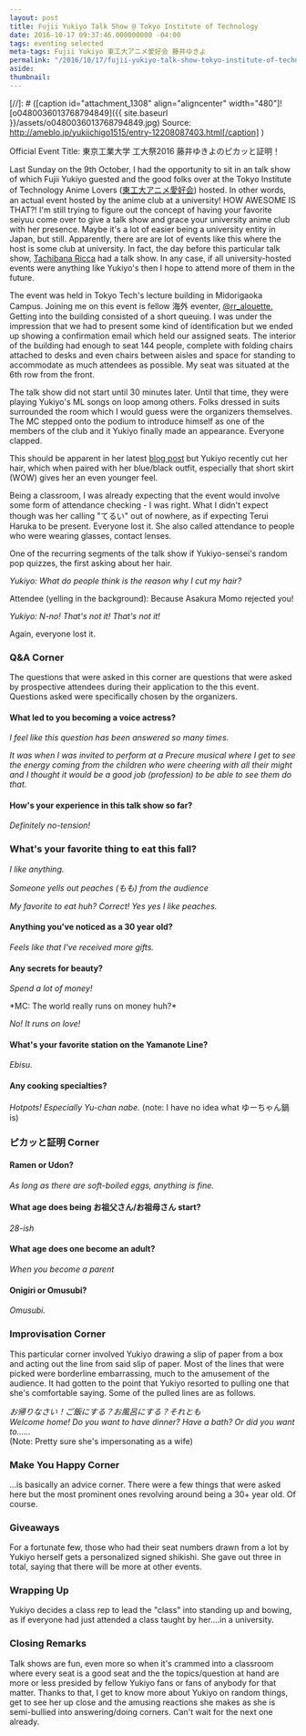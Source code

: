 ```yaml
---
layout: post
title: Fujii Yukiyo Talk Show @ Tokyo Institute of Technology
date: 2016-10-17 09:37:46.000000000 -04:00
tags: eventing selected
meta-tags: Fujii Yukiyo 東工大アニメ愛好会 藤井ゆきよ
permalink: "/2016/10/17/fujii-yukiyo-talk-show-tokyo-institute-of-technology/"
aside: 
thumbnail: 
---
```

[//]: # ([caption id="attachment_1308" align="aligncenter" width="480"]![o0480036013768794849]({{ site.baseurl }}/assets/o0480036013768794849.jpg) Source: http://ameblo.jp/yukiichigo1515/entry-12208087403.html[/caption] )

Official Event Title: 東京工業大学 工大祭2016 藤井ゆきよのピカッと証明！

Last Sunday on the 9th October, I had the opportunity to sit in an talk show of which Fujii Yukiyo guested and the good folks over at the Tokyo Institute of Technology Anime Lovers ([東工大アニメ愛好会](http://animelovetitech.web.fc2.com/fujii/index.html)) hosted. In other words, an actual event hosted by the anime club at a university! HOW AWESOME IS THAT?! I'm still trying to figure out the concept of having your favorite seiyuu come over to give a talk show and grace your university anime club with her presence. Maybe it's a lot of easier being a university entity in Japan, but still. Apparently, there are are lot of events like this where the host is some club at university. In fact, the day before this particular talk show, [Tachibana Ricca](http://animelovetitech.web.fc2.com/tachibana/index.html) had a talk show. In any case, if all university-hosted events were anything like Yukiyo's then I hope to attend more of them in the future.

The event was held in Tokyo Tech's lecture building in Midorigaoka Campus. Joining me on this event is fellow 海外 eventer, [@rr_alouette.](https://twitter.com/rr_alouette) Getting into the building consisted of a short queuing. I was under the impression that we had to present some kind of identification but we ended up showing a confirmation email which held our assigned seats. The interior of the building had enough to seat 144 people, complete with folding chairs attached to desks and even chairs between aisles and space for standing to accommodate as much attendees as possible. My seat was situated at the 6th row from the front.

The talk show did not start until 30 minutes later. Until that time, they were playing Yukiyo's ML songs on loop among others. Folks dressed in suits surrounded the room which I would guess were the organizers themselves. The MC stepped onto the podium to introduce himself as one of the members of the club and it Yukiyo finally made an appearance. Everyone clapped.

This should be apparent in her latest [blog post](http://ameblo.jp/yukiichigo1515/) but Yukiyo recently cut her hair, which when paired with her blue/black outfit, especially that short skirt (WOW) gives her an even younger feel.

Being a classroom, I was already expecting that the event would involve some form of attendance checking - I was right. What I didn't expect though was her calling "てるい" out of nowhere, as if expecting Terui Haruka to be present. Everyone lost it. She also called attendance to people who were wearing glasses, contact lenses.

One of the recurring segments of the talk show if Yukiyo-sensei's random pop quizzes, the first asking about her hair.

*Yukiyo: What do people think is the reason why I cut my hair?*

Attendee (yelling in the background): Because Asakura Momo rejected you!

*Yukiyo: N-no! That's not it! That's not it!*

Again, everyone lost it.

### Q&A Corner

The questions that were asked in this corner are questions that were asked by prospective attendees during their application to the this event. Questions asked were specifically chosen by the organizers.

#### What led to you becoming a voice actress?

*I feel like this question has been answered so many times.*

*It was when I was invited to perform at a Precure musical where I get to see the energy coming from the children who were cheering with all their might and I thought it would be a good job (profession) to be able to see them do that.*

#### How's your experience in this talk show so far?

*Definitely no-tension!*

### What's your favorite thing to eat this fall?

*I like anything.*

*Someone yells out peaches (もも) from the audience*

*My favorite to eat huh? Correct! Yes yes I like peaches.*

#### Anything you've noticed as a 30 year old?

*Feels like that I've received more gifts.*

#### Any secrets for beauty?

*Spend a lot of money!*

\*MC: The world really runs on money huh?\*

*No! It runs on love!*

#### What's your favorite station on the Yamanote Line?

*Ebisu.*

#### Any cooking specialties?

*Hotpots! Especially Yu-chan nabe.* (note: I have no idea what ゆーちゃん鍋 is)

### ピカッと証明 Corner

#### Ramen or Udon?

*As long as there are soft-boiled eggs, anything is fine.*

#### What age does being お祖父さん/お祖母さん start?

*28-ish*

#### What age does one become an adult?

*When you become a parent*

#### Onigiri or Omusubi?

*Omusubi.*

### Improvisation Corner

This particular corner involved Yukiyo drawing a slip of paper from a box and acting out the line from said slip of paper. Most of the lines that were picked were borderline embarrassing, much to the amusement of the audience. It had gotten to the point that Yukiyo resorted to pulling one that she's comfortable saying. Some of the pulled lines are as follows.

*お帰りなさい！ご飯にする？お風呂にする？それとも*  
*Welcome home! Do you want to have dinner? Have a bath? Or did you want to......*  
(Note: Pretty sure she's impersonating as a wife)

### Make You Happy Corner

...is basically an advice corner. There were a few things that were asked here but the most prominent ones revolving around being a 30+ year old. Of course.

### Giveaways

For a fortunate few, those who had their seat numbers drawn from a lot by Yukiyo herself gets a personalized signed shikishi. She gave out three in total, saying that there will be more at other events.

### Wrapping Up

Yukiyo decides a class rep to lead the "class" into standing up and bowing, as if everyone had just attended a class taught by her....in a university.

### Closing Remarks

Talk shows are fun, even more so when it's crammed into a classroom where every seat is a good seat and the the topics/question at hand are more or less presided by fellow Yukiyo fans or fans of anybody for that matter. Thanks to that, I get to know more about Yukiyo on random things, get to see her up close and the amusing reactions she makes as she is semi-bullied into answering/doing corners. Can't wait for the next one already.